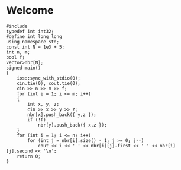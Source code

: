 <h1>Welcome</h1>
<pre><code>#include<bits/stdc++.h>
typedef int int32;
#define int long long
using namespace std;
const int N = 1e3 + 5;
int n, m;
bool f;
vector<pair<int, int>>nbr[N];
signed main()
{
	ios::sync_with_stdio(0);
	cin.tie(0), cout.tie(0);
	cin >> n >> m >> f;
	for (int i = 1; i <= m; i++)
	{
		int x, y, z;
		cin >> x >> y >> z;
		nbr[x].push_back({ y,z });
		if (!f)
			nbr[y].push_back({ x,z });
	}
	for (int i = 1; i <= n; i++)
		for (int j = nbr[i].size() - 1; j >= 0; j--)
			cout << i << ' ' << nbr[i][j].first << ' ' << nbr[i][j].second << '\n';
	return 0;
}</code></pre>
